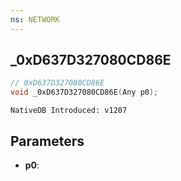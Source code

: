 ```yaml
---
ns: NETWORK
---
```

## _0xD637D327080CD86E

```c
// 0xD637D327080CD86E
void _0xD637D327080CD86E(Any p0);
```

```
NativeDB Introduced: v1207
```

## Parameters
* **p0**:
